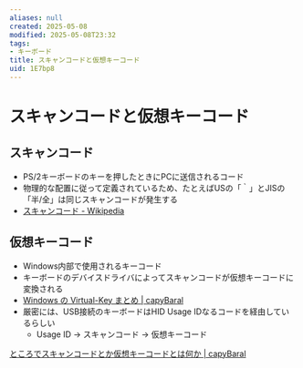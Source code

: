 ```yaml
---
aliases: null
created: 2025-05-08
modified: 2025-05-08T23:32
tags:
- キーボード
title: スキャンコードと仮想キーコード
uid: 1E7bp8
---
```


# スキャンコードと仮想キーコード

## スキャンコード

- PS/2キーボードのキーを押したときにPCに送信されるコード
- 物理的な配置に従って定義されているため、たとえばUSの「｀」とJISの「半/全」は同じスキャンコードが発生する
- [スキャンコード - Wikipedia](https://ja.wikipedia.org/wiki/%E3%82%B9%E3%82%AD%E3%83%A3%E3%83%B3%E3%82%B3%E3%83%BC%E3%83%89#%E3%82%AD%E3%83%BC%E9%85%8D%E5%88%97%E3%81%A8%E3%82%B9%E3%82%AD%E3%83%A3%E3%83%B3%E3%82%B3%E3%83%BC%E3%83%89)

## 仮想キーコード

- Windows内部で使用されるキーコード
- キーボードのデバイスドライバによってスキャンコードが仮想キーコードに変換される
- [Windows の Virtual-Key まとめ \| capyBaral](https://bsakatu.net/doc/virtual-key-of-windows/)
- 厳密には、USB接続のキーボードはHID Usage IDなるコードを経由しているらしい
    - Usage ID → スキャンコード → 仮想キーコード

[ところでスキャンコードとか仮想キーコードとは何か \| capyBaral](https://bsakatu.net/doc/how-to-input-japanese-more-convinient-with-us-layout/#sc-and-vk)
